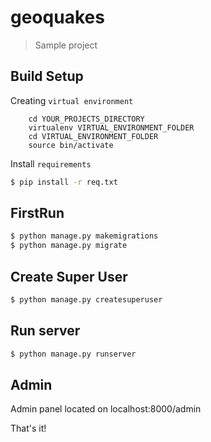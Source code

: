 # geoquakes

> Sample project

## Build Setup

Creating `virtual environment`

```shell
    cd YOUR_PROJECTS_DIRECTORY
    virtualenv VIRTUAL_ENVIRONMENT_FOLDER
    cd VIRTUAL_ENVIRONMENT_FOLDER
    source bin/activate
```

Install `requirements`

``` bash
$ pip install -r req.txt
```

## FirstRun

``` bash
$ python manage.py makemigrations
$ python manage.py migrate
```

## Create Super User

``` bash
$ python manage.py createsuperuser
```

## Run server

``` bash
$ python manage.py runserver
```

## Admin 
Admin panel located on localhost:8000/admin

That's it!
